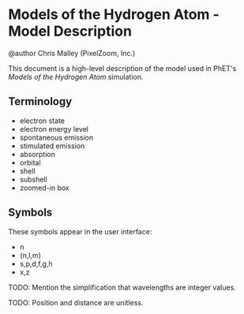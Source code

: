 # Models of the Hydrogen Atom - Model Description

@author Chris Malley (PixelZoom, Inc.)

This document is a high-level description of the model used in PhET's _Models of the Hydrogen Atom_ simulation.

## Terminology

* electron state
* electron energy level
* spontaneous emission
* stimulated emission
* absorption
* orbital
* shell
* subshell
* zoomed-in box

## Symbols

These symbols appear in the user interface:

* n
* (n,l,m)
* s,p,d,f,g,h
* x,z

TODO: Mention the simplification that wavelengths are integer values.

TODO: Position and distance are unitless.